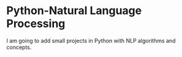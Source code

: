 # Python-Natural Language Processing

I am going to add small projects in Python with NLP algorithms and concepts.